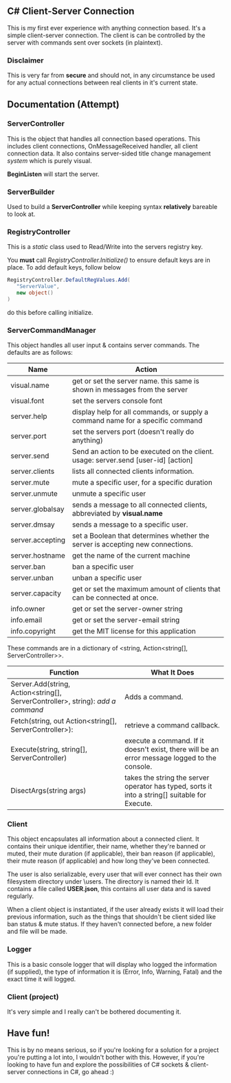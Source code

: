 ## C# Client-Server Connection

This is my first ever experience with anything connection based. It's a simple client-server connection. The client is can be controlled by the server with commands sent over sockets (in plaintext). 

### Disclaimer
This is very far from **secure** and should not, in any circumstance be used for any actual connections between real clients in it's current state.

## Documentation (Attempt)

### ServerController
This is the object that handles all connection based operations. This includes client connections, OnMessageReceived handler, all client connection data. It also contains server-sided title change management *system* which is purely visual. 

**BeginListen** will start the server.

### ServerBuilder
Used to build a **ServerController** while keeping syntax **relatively** bareable to look at.

### RegistryController
This is a *static* class used to Read/Write into the servers registry key. 

You **must** call *RegistryController.Initialize()* to ensure default keys are in place. To add default keys, follow below

```cs
RegistryController.DefaultRegValues.Add(
   "ServerValue",
   new object()
)
```
do this before calling initialize.

### ServerCommandManager
This object handles all user input & contains server commands. The defaults are as follows:

| Name | Action |
|--|--|
| visual.name | get or set the server name. this same is shown in messages from the server |
| visual.font | set the servers console font |
| server.help | display help for all commands, or supply a command name for a specific command |
| server.port | set the servers port (doesn't really do anything)
| server.send | Send an action to be executed on the client. usage: server.send [user-id] [action] 
| server.clients | lists all connected clients information. |
| server.mute | mute a specific user, for a specific duration |
| server.unmute | unmute a specific user |
| server.globalsay | sends a message to all connected clients, abbreviated by **visual.name** |
| server.dmsay | sends a message to a specific user. |
| server.accepting | set a Boolean that determines whether the server is accepting new connections. |
| server.hostname | get the name of the current machine |
| server.ban | ban a specific user |
| server.unban | unban a specific user |
| server.capacity | get or set the maximum amount of clients that can be connected at once. |
| info.owner | get or set the server-owner string |
| info.email | get or set the server-email string |
| info.copyright | get the MIT license for this application |

These commands are in a dictionary of <string, Action<string[], ServerController>>. 

| Function | What It Does |
|--|--|
| Server.Add(string, Action<string[], ServerController>, string): *add a command* | Adds a command. |
| Fetch(string, out Action<string[], ServerController>): | retrieve a command callback. |
| Execute(string, string[], ServerController) | execute a command. If it doesn't exist, there will be an error message logged to the console.
| DisectArgs(string args) | takes the string the server operator has typed, sorts it into a string[] suitable for Execute.

### Client
This object encapsulates all information about a connected client. It contains their unique identifier, their name, whether they're banned or muted, their mute duration (if applicable), their ban reason (if applicable), their mute reason (if applicable) and how long they've been connected.

The user is also serializable, every user that will ever connect has their own filesystem directory under \\users. The directory is named their Id. It contains a file called **USER.json**, this contains all user data and is saved regularly. 

When a client object is instantiated, if the user already exists it will load their previous information, such as the things that shouldn't be client sided like ban status & mute status. If they haven't connected before, a new folder and file will be made.

### Logger
This is a basic console logger that will display who logged the information (if supplied), the type of information it is (Error, Info, Warning, Fatal) and the exact time it will logged.

### Client (project)
It's very simple and I really can't be bothered documenting it. 

## Have fun!
This is by no means serious, so if you're looking for a solution for a project you're putting a lot into, I wouldn't bother with this. However, if you're looking to have fun and explore the possibilities of C# sockets & client-server connections in C#, go ahead :)
